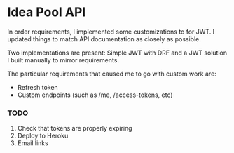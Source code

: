 # Idea Pool API

In order requirements, I implemented some customizations to for JWT. I
updated things to match API documentation as closely as possible.

Two implementations are present: Simple JWT with DRF and a JWT solution
I built manually to mirror requirements.

The particular requirements that caused me to go with custom work are:

* Refresh token
* Custom endpoints (such as /me, /access-tokens, etc)

### TODO
1. Check that tokens are properly expiring
2. Deploy to Heroku
3. Email links